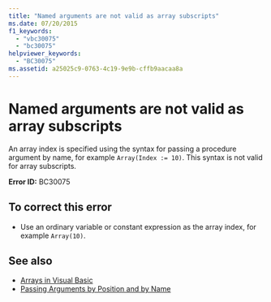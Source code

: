 ```yaml
---
title: "Named arguments are not valid as array subscripts"
ms.date: 07/20/2015
f1_keywords: 
  - "vbc30075"
  - "bc30075"
helpviewer_keywords: 
  - "BC30075"
ms.assetid: a25025c9-0763-4c19-9e9b-cffb9aacaa8a
---
```

# Named arguments are not valid as array subscripts
An array index is specified using the syntax for passing a procedure argument by name, for example `Array(Index := 10)`. This syntax is not valid for array subscripts.  
  
 **Error ID:** BC30075  
  
## To correct this error  
  
-   Use an ordinary variable or constant expression as the array index, for example `Array(10)`.  
  
## See also

- [Arrays in Visual Basic](~/docs/visual-basic/programming-guide/language-features/arrays/index.md)
- [Passing Arguments by Position and by Name](../../visual-basic/programming-guide/language-features/procedures/passing-arguments-by-position-and-by-name.md)
